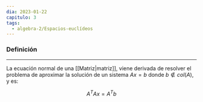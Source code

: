 ```yaml
---
dia: 2023-01-22
capitulo: 3
tags:
  - algebra-2/Espacios-euclídeos
---
```

### Definición
---
La ecuación normal de una [[Matriz|matriz]], viene derivada de resolver el problema de aproximar la solución de un sistema $Ax = b$ donde $b \notin col(A)$, y es:

$$ A^T A x = A^T b $$